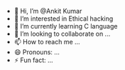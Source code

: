 - 👋 Hi, I’m @Ankit Kumar
- 👀 I’m interested in Ethical hacking
- 🌱 I’m currently learning C language 
- 💞️ I’m looking to collaborate on ...
- 📫 How to reach me ...
- 😄 Pronouns: ...
- ⚡ Fun fact: ...

<!---
Ankit-whw/Ankit-whw is a ✨ special ✨ repository because its `README.md` (this file) appears on your GitHub profile.
You can click the Preview link to take a look at your changes.
--->
